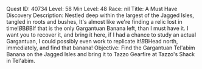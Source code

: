Quest ID: 40734
Level: 58
Min Level: 48
Race: nil
Title: A Must Have Discovery
Description: Nestled deep within the largest of the Jagged Isles, tangled in roots and bushes, It's almost like we're finding a relic lost in time!$B$B<The gnome looks absolutely eager and excited with the information.>$B$BIf that is the only Gargantuan Banana left, than I must have it. I want you to recover it, and bring it here, if I had a chance to study an actual Gargantuan, I could possibly even work to replicate it!$B$BHead north, immediately, and find that banana!
Objective: Find the Gargantuan Tel'abim Banana on the Jagged Isles and bring it to Tazzo Gearfire at Tazzo's Shack in Tel'abim.

